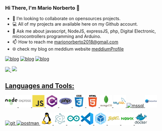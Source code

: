 ### Hi There, I'm Mario Norberto 👋
- 🤝 I’m looking to collaborate on  opensources projects.
- 💻 All of my projects are available here on my Github account.
- 💬 Ask me about javascript, NodeJS, expressJS, php, Digital Electronic, microcontrollers programming and Arduino.
- 📫 How to reach me marionorberto2018@gmail.com
- 🌐 check my blog on meddium website <a href="https://medium.com/@marionorberto2018">meddiumProfile</a> 

[![blog](https://img.shields.io/badge/LinkedIn-0077B5?style=for-the-badge&logo=linkedin&logoColor=white)](https://inkedin.com/in/marionorberto/)
[![blog](https://img.shields.io/badge/Instagram-E4405F?style=for-the-badge&logo=instagram&logoColor=white)](https://instagram.com)
[![blog](https://img.shields.io/badge/Facebook-1877F2?style=for-the-badge&logo=facebook&logoColor=white)]([https://m.facebook.com/profile.php?eav=AfZiwnDMKmsy_YofpEzxmIsEo6OGxinA5T86ArpNRkKpCPPyOZ0iZ0BQwofFKJC01ZY&ref_component=mfreebasic_home_header&ref_page=%2Fwap%2Fhome.php&refid=8&paipv=0](https://web.facebook.com/profile.php?id=100006492960948))

<div style="display:flex;">
  <a href="https://github.com/marionorberto">

  <img  height="180em" src="https://github-readme-stats.vercel.app/api?username=marionorberto&show_icons=true&theme=dark"/>
  <img style="margin:2px;" height="180em" src="https://github-readme-stats.vercel.app/api/top-langs/?username=marionorberto&layout=compact&theme=dark"/>
</div>

<h2>Languages and Tools:</h2>
<p align="left">
  <a href="https://nodejs.org" target="_blank"> <img src="https://raw.githubusercontent.com/devicons/devicon/master/icons/nodejs/nodejs-original-wordmark.svg" alt="nodejs" width="40" height="40"/> </a> 
  <a href="https://expressjs.com" target="_blank"> <img src="https://raw.githubusercontent.com/devicons/devicon/master/icons/express/express-original-wordmark.svg" alt="express" width="40" height="40"/> </a> 
  <a href="https://developer.mozilla.org/en-US/docs/Web/JavaScript" target="_blank"> <img src="https://raw.githubusercontent.com/devicons/devicon/master/icons/javascript/javascript-original.svg" alt="javascript" width="40" height="40"/> </a>
  <a href="https://www.w3schools.com/cs/" target="_blank"> <img src="https://raw.githubusercontent.com/devicons/devicon/master/icons/csharp/csharp-original.svg" alt="csharp" width="40" height="40"/> </a> 
  <a href="https://www.php.net" target="_blank"> <img src="https://raw.githubusercontent.com/devicons/devicon/master/icons/php/php-original.svg" alt="php" width="40" height="40"/> </a> 
  <a href="https://www.w3schools.com/css/" target="_blank"> <img src="https://raw.githubusercontent.com/devicons/devicon/master/icons/css3/css3-original-wordmark.svg" alt="css3" width="40" height="40"/> </a> 
  <a href="https://www.w3.org/html/" target="_blank"> <img src="https://raw.githubusercontent.com/devicons/devicon/master/icons/html5/html5-original-wordmark.svg" alt="html5" width="40" height="40"/> </a> 
  <a href="https://www.mongodb.com/" target="_blank"> <img src="https://raw.githubusercontent.com/devicons/devicon/master/icons/mongodb/mongodb-original-wordmark.svg" alt="mongodb" width="40" height="40"/> </a> 
  <a href="https://www.mysql.com/" target="_blank"> <img src="https://raw.githubusercontent.com/devicons/devicon/master/icons/mysql/mysql-original-wordmark.svg" alt="mysql" width="40" height="40"/> 
  <a href="https://www.microsoft.com/en-us/sql-server" target="_blank"> <img src="https://www.svgrepo.com/show/303229/microsoft-sql-server-logo.svg" alt="mssql" width="40" height="40"/> </a>
  <a href="https://getbootstrap.com" target="_blank"> <img src="https://raw.githubusercontent.com/devicons/devicon/master/icons/sequelize/sequelize-original-wordmark.svg" alt="bootstrap" width="40" height="40"/> </a> 
</p>
    
<p align="left"> 
  <a href="https://git-scm.com/" target="_blank"> <img src="https://www.vectorlogo.zone/logos/git-scm/git-scm-icon.svg" alt="git" width="40" height="40"/> </a> 
  <a href="https://postman.com" target="_blank"> <img src="https://www.vectorlogo.zone/logos/getpostman/getpostman-icon.svg" alt="postman" width="40" height="40"/> </a> 
  <a href="https://www.linux.org/" target="_blank"> <img src="https://raw.githubusercontent.com/devicons/devicon/master/icons/linux/linux-original.svg" alt="linux" width="40" height="40"/> </a> 
  <a href="https://www.electronjs.org" target="_blank"> <img src="https://raw.githubusercontent.com/devicons/devicon/master/icons/electron/electron-original.svg" alt="electron" width="40" height="40"/> </a>
  <a href="https://www.electronjs.org" target="_blank"> <img src="https://raw.githubusercontent.com/devicons/devicon/master/icons/arduino/arduino-original.svg" alt="arduino" width="40" height="40"/> </a> 
  <a href="https://www.electronjs.org" target="_blank"> <img src="https://raw.githubusercontent.com/devicons/devicon/master/icons/vscode/vscode-original.svg" alt="vscode" width="40" height="40"/> </a> 
    <a href="https://www.electronjs.org" target="_blank"> <img src="https://raw.githubusercontent.com/devicons/devicon/master/icons/webpack/webpack-original.svg" alt="arduino" width="40" height="40"/> </a> 
   <a href="https://www.electronjs.org" target="_blank"> <img src="https://raw.githubusercontent.com/devicons/devicon/master/icons/babel/babel-original.svg" alt="arduino" width="40" height="40"/> </a> 
   <a href="https://www.electronjs.org" target="_blank"> <img src="https://raw.githubusercontent.com/devicons/devicon/master/icons/nginx/nginx-original.svg" alt="arduino" width="40" height="40"/> </a> 
  <a href="https://getbootstrap.com" target="_blank"> <img src="https://raw.githubusercontent.com/devicons/devicon/master/icons/docker/docker-original-wordmark.svg" alt="bootstrap" width="40" height="40"/> </a> 
  
</p>
